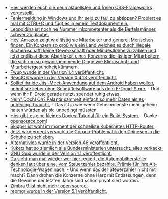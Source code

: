 * [Hier werden euch die neun aktuellsten und freien CSS-Frameworks vorgestellt.](https://opensource.com/article/20/4/open-source-css-frameworks)
* [Fehlermeldung in Windows und ihr seid zu faul zu abtippen? Probiert es mal mit CTRL+C und fügt es in einem Textdokument ein.](https://4sysops.com/archives/capturing-error-messages-and-looking-up-text-for-error-code-numbers/)
* [Leopoldina ist noch ne Nummer inkompetenter als die Bertelsmänner, schwer zu glaube.](https://www.der-postillon.com/2020/04/leopoldina.html)
* [Hey, Amazon zeigt wie lästig sie Mitarbeiter und generell Menschen finden. Ein Konzern so groß wie ein Land welches es durch illegale Sachen schafft keine Gewerkschaft oder Mindestlöhne zu zahlen und jetzt entlässt diese Abartigkeit eines Konzerns die lästigen Mitarbeitern die sich um so gewinnhemmende Dinge wie Klimaschutz und Mitarbeitergesundheit kümmern.](https://www.golem.de/news/coronakrise-amazon-entlaesst-zwei-kritische-entwicklerinnen-2004-147868.html)
* [Fwup wurde in der Version 1.4 veröffentlicht.](https://www.phoronix.com/scan.php?page=news_item&px=Fwupd-1.4-Released)
* [ReactOS wurde in der Version 0.4.13 veröffentlicht.](https://www.pro-linux.de/news/1/27941/reactos-0413-mit-zahlreichen-verbesserungen.html)
* [Solltet ihr ide Jitsi-Meet-Anwendung auf dem Android haben wollen, nehmt sie lieber ohne Schnüffelsoftware aus dem F-Droid-Store.](https://www.kuketz-blog.de/jitsi-meet-app-weiterhin-tracker-in-der-ios-und-android-version/) - Und wenn ihr F-Droid gerade nutzt, spendet ruhig etwas.
* [Nein? Doch! Oh? Palantir sammelt einfach so mehr Daten als es unbedingt braucht.](https://www.golem.de/news/covid-19-sensible-daten-bei-big-data-unternehmen-2004-147856.html) - Das ist ja wie wenn Geheimdienste mehr geheim halten würden als sie unbedingt müssten.
* [Hier gibt es eine kleines Docker Tutorial für ein Build-System.](https://github.com/ravi-chandran/dockerize-tutorial) - Danke [opensource.com](https://opensource.com/article/20/4/how-containerize-build-system)!
* [Skipper ist wohl im moment der schnellste Kubernetes HTTP-Router.](https://opensource.com/article/20/4/http-kubernetes-skipper)
* [Jetzt wird erneut versucht die Corona-Problematik den Chinesen in die Schuhe zu schieben.](https://blog.fefe.de/?ts=a06b081f)
* [Alternativlos wurde in der Version 46 veröffentlicht.](https://alternativlos.org/46/)
* [Kuketz hat so ziemlich alle Bundesministerien untersucht, alles verkackt.](https://www.kuketz-blog.de/datenschutz-webseiten-der-bundesministerien-unter-der-lupe/)
* [GNU Guix wurde in der Version 1.1 veröffentlicht.](https://lwn.net/Articles/817597)
* [Da sieht man mal wieder wer hier regiert, die Automobilhersteller denken laut über eine, vom Steuerzahler bezahlte, Prämie für ihre Alt-Technologie-Wagen nach.](https://www.golem.de/news/2009-reloaded-kaufpraemien-sollen-nach-coronakrise-fuer-nachfrage-sorgen-2004-147884.html) - Und wenn das der Steuerzahler nicht mit macht? Dann drohen die Konzerne ohne Herz mit Entlassungen, denn die Gewinne der letzten Jahre sind schon privatisiert worden.
* [Zimbra 9 ist nicht mehr open source.](https://lwn.net/Articles/817475)
* [repmgr wurde in der Version 5.1 veröffentlicht.](https://www.postgresql.org/about/news/2028/)
